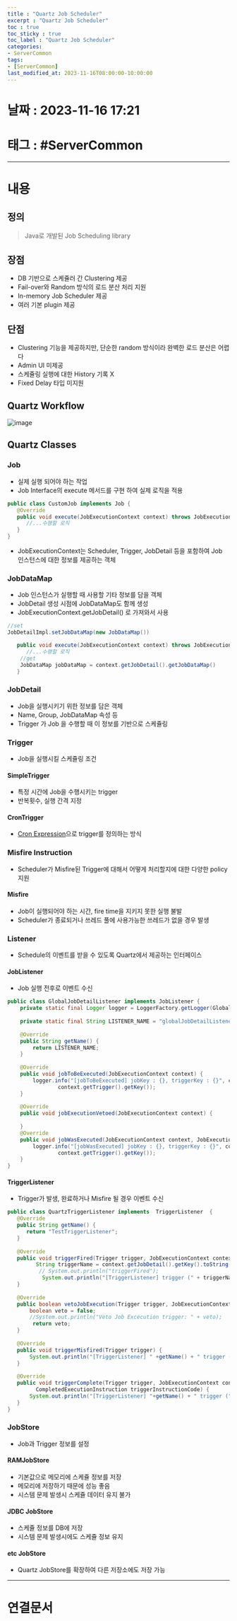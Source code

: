```yaml
---
title : "Quartz Job Scheduler"
excerpt : "Quartz Job Scheduler"
toc : true
toc_sticky : true
toc_label : "Quartz Job Scheduler"
categories:
- ServerCommon
tags:
- [ServerCommon]
last_modified_at: 2023-11-16T08:00:00-10:00:00
---
```


# 날짜 : 2023-11-16 17:21

# 태그 : #ServerCommon
---

# 내용

## 정의
>
>Java로 개발된 Job Scheduling library

## 장점
- DB 기반으로 스케쥴러 간 Clustering 제공
- Fail-over와 Random 방식의 로드 분산 처리 지원
- In-memory Job Scheduler 제공
- 여러 기본 plugin 제공

## 단점
- Clustering 기능을 제공하지만, 단순한 random 방식이라 완벽한 로드 분산은 어렵다
- Admin UI 미제공
- 스케쥴링 실행에 대한 History 기록 X
- Fixed Delay 타입 미지원

## Quartz Workflow
  
![image](../../assets/Images/QuartzWorkflow.png)

## Quartz Classes

### Job
- 실제 실행 되어야 하는 작업
- Job Interface의 execute 메서드를 구현 하여 실제 로직을 적용

```java
public class CustomJob implements Job {    
   @Override  
   public void execute(JobExecutionContext context) throws JobExecutionException {  
      //...수행할 로직
   }  
}
```

- JobExecutionContext는 Scheduler, Trigger, JobDetail 등을 포함하여 Job 인스턴스에 대한 정보를 제공하는 객체

### JobDataMap
- Job 인스턴스가 실행할 때 사용할 기타 정보를 담을 객체
- JobDetail 생성 시점에 JobDataMap도 함께 생성
- JobExecutionContext.getJobDetail() 로 가져와서 사용

```java
//set
JobDetailImpl.setJobDataMap(new JobDataMap())

   public void execute(JobExecutionContext context) throws JobExecutionException {  
      //...수행할 로직
	//get
	JobDataMap jobDataMap = context.getJobDetail().getJobDataMap()
   }  
```

### JobDetail
- Job을 실행시키기 위한 정보를 담은 객체
- Name, Group, JobDataMap 속성 등
- Trigger 가 Job 을 수행할 때 이 정보를 기반으로 스케쥴링

### Trigger
- Job을 실행시킬 스케쥴링 조건

#### SimpleTrigger
- 특정 시간에 Job을 수행시키는 trigger
- 반복횟수, 실행 간격 지정

#### CronTrigger
- [Cron Expression](../../Expression/Expression-Cron-Expression)으로 trigger를 정의하는 방식

### Misfire Instruction
- Scheduler가 Misfire된 Trigger에 대해서 어떻게 처리할지에 대한 다양한 policy 지원

#### Misfire
-  Job이 실행되어야 하는 시간, fire time을 지키지 못한 실행 불발
- Scheduler가 종료되거나 쓰레드 풀에 사용가능한 쓰레드가 없을 경우 발생

### Listener
- Schedule의 이벤트를 받을 수 있도록 Quartz에서 제공하는 인터페이스

#### JobListener
- Job 실행 전후로 이벤트 수신

```java
public class GlobalJobDetailListener implements JobListener {  
    private static final Logger logger = LoggerFactory.getLogger(GlobalJobDetailListener.class);  
  
    private static final String LISTENER_NAME = "globalJobDetailListener";  
  
    @Override  
    public String getName() {  
        return LISTENER_NAME;  
    }  
  
    @Override  
    public void jobToBeExecuted(JobExecutionContext context) {  
        logger.info("[jobToBeExecuted] jobKey : {}, triggerKey : {}", context.getJobDetail().getKey(),  
                context.getTrigger().getKey());  
    }  
  
    @Override  
    public void jobExecutionVetoed(JobExecutionContext context) {  
  
    }  
    @Override  
    public void jobWasExecuted(JobExecutionContext context, JobExecutionException jobException) {  
        logger.info("[jobWasExecuted] jobKey : {}, triggerKey : {}", context.getJobDetail().getKey(),  
                context.getTrigger().getKey());  
    }  
}
```

#### TriggerListener
- Trigger가 발생, 완료하거나 Misfire 될 경우 이벤트 수신

```java
public class QuartzTriggerListener implements  TriggerListener  {  
   @Override  
   public String getName() {  
      return "TestTriggerListener";  
   }  
  
   @Override  
   public void triggerFired(Trigger trigger, JobExecutionContext context) {  
         String triggerName = context.getJobDetail().getKey().toString();  
          // System.out.println("triggerFired");  
           System.out.println("[TriggerListener] trigger (" + triggerName + ") is fired");  
   }  
  
   @Override  
   public boolean vetoJobExecution(Trigger trigger, JobExecutionContext context) {  
       boolean veto = false;  
       //System.out.println("Veto Job Excecution trigger: " + veto);  
        return veto;  
   }  
  
   @Override  
   public void triggerMisfired(Trigger trigger) {  
       System.out.println("[TriggerListener] " +getName() + " trigger (" + trigger.getKey() + ") misfired at " + trigger.getStartTime());  
   }  
  
   @Override  
   public void triggerComplete(Trigger trigger, JobExecutionContext context,  
         CompletedExecutionInstruction triggerInstructionCode) {  
       System.out.println("[TriggerListener] "+getName() + " trigger (" + trigger.getKey() + ") completed at " + trigger.getStartTime());  
   }       
}
```

### JobStore
- Job과 Trigger 정보를 설정

#### RAMJobStore
- 기본값으로 메모리에 스케쥴 정보를 저장
- 메모리에 저장하기 때문에 성능 좋음
- 시스템 문제 발생시 스케쥴 데이터 유지 불가

#### JDBC JobStore
- 스케쥴 정보를 DB에 저장
- 시스템 문제 발생시에도 스케쥴 정보 유지

#### etc JobStore
- Quartz JobStore를 확장하여 다른 저장소에도 저장 가능

---

# 연결문서